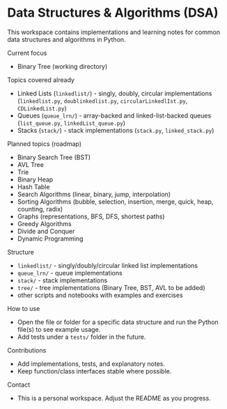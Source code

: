 # Data Structures & Algorithms (DSA)

This workspace contains implementations and learning notes for common data structures and algorithms in Python.

Current focus

- Binary Tree (working directory)

Topics covered already

- Linked Lists (`linkedlist/`) - singly, doubly, circular implementations (`linkedlist.py`, `doublinkedlist.py`, `circularLinkedlIst.py`, `CDLinkedList.py`)
- Queues (`queue_lrn/`) - array-backed and linked-list-backed queues (`list_queue.py`, `linkedList_queue.py`)
- Stacks (`stack/`) - stack implementations (`stack.py`, `linked_stack.py`)

Planned topics (roadmap)

- Binary Search Tree (BST)
- AVL Tree
- Trie
- Binary Heap
- Hash Table
- Search Algorithms (linear, binary, jump, interpolation)
- Sorting Algorithms (bubble, selection, insertion, merge, quick, heap, counting, radix)
- Graphs (representations, BFS, DFS, shortest paths)
- Greedy Algorithms
- Divide and Conquer
- Dynamic Programming

Structure

- `linkedlist/` - singly/doubly/circular linked list implementations
- `queue_lrn/` - queue implementations
- `stack/` - stack implementations
- `tree/` - tree implementations (Binary Tree, BST, AVL to be added)
- other scripts and notebooks with examples and exercises

How to use

- Open the file or folder for a specific data structure and run the Python file(s) to see example usage.
- Add tests under a `tests/` folder in the future.

Contributions

- Add implementations, tests, and explanatory notes.
- Keep function/class interfaces stable where possible.

Contact

- This is a personal workspace. Adjust the README as you progress.
